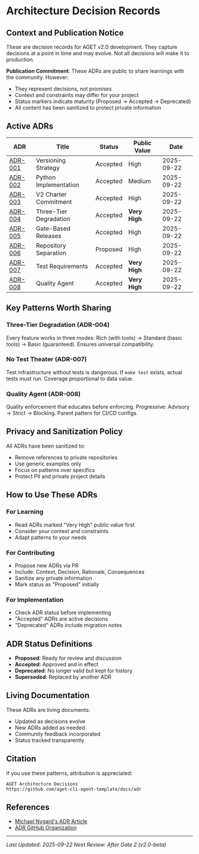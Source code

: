 # Architecture Decision Records

## Context and Publication Notice

These are decision records for AGET v2.0 development. They capture decisions at a point in time and may evolve. Not all decisions will make it to production.

**Publication Commitment**: These ADRs are public to share learnings with the community. However:
- They represent decisions, not promises
- Context and constraints may differ for your project
- Status markers indicate maturity (Proposed → Accepted → Deprecated)
- All content has been sanitized to protect private information

## Active ADRs

| ADR | Title | Status | Public Value | Date |
|-----|-------|--------|--------------|------|
| [ADR-001](ADR-001-VERSIONING-STRATEGY.md) | Versioning Strategy | Accepted | High | 2025-09-22 |
| [ADR-002](ADR-002-PYTHON-IMPLEMENTATION.md) | Python Implementation | Accepted | Medium | 2025-09-22 |
| [ADR-003](ADR-003-V2-CHARTER.md) | V2 Charter Commitment | Accepted | High | 2025-09-22 |
| [ADR-004](ADR-004-THREE-TIER-DEGRADATION.md) | Three-Tier Degradation | Accepted | **Very High** | 2025-09-22 |
| [ADR-005](ADR-005-GATE-BASED-RELEASES.md) | Gate-Based Releases | Accepted | High | 2025-09-22 |
| [ADR-006](ADR-006-REPO-SEPARATION-STRATEGY.md) | Repository Separation | Proposed | High | 2025-09-22 |
| [ADR-007](ADR-007-TEST-REQUIREMENTS.md) | Test Requirements | Accepted | **Very High** | 2025-09-22 |
| [ADR-008](ADR-008-QUALITY-AGENT-ARCHITECTURE.md) | Quality Agent | Accepted | **Very High** | 2025-09-22 |

## Key Patterns Worth Sharing

### Three-Tier Degradation (ADR-004)
Every feature works in three modes: Rich (with tools) → Standard (basic tools) → Basic (guaranteed). Ensures universal compatibility.

### No Test Theater (ADR-007)
Test infrastructure without tests is dangerous. If `make test` exists, actual tests must run. Coverage proportional to data value.

### Quality Agent (ADR-008)
Quality enforcement that educates before enforcing. Progressive: Advisory → Strict → Blocking. Parent pattern for CI/CD configs.

## Privacy and Sanitization Policy

All ADRs have been sanitized to:
- Remove references to private repositories
- Use generic examples only
- Focus on patterns over specifics
- Protect PII and private project details

## How to Use These ADRs

### For Learning
- Read ADRs marked "Very High" public value first
- Consider your context and constraints
- Adapt patterns to your needs

### For Contributing
- Propose new ADRs via PR
- Include: Context, Decision, Rationale, Consequences
- Sanitize any private information
- Mark status as "Proposed" initially

### For Implementation
- Check ADR status before implementing
- "Accepted" ADRs are active decisions
- "Deprecated" ADRs include migration notes

## ADR Status Definitions

- **Proposed**: Ready for review and discussion
- **Accepted**: Approved and in effect
- **Deprecated**: No longer valid but kept for history
- **Superseded**: Replaced by another ADR

## Living Documentation

These ADRs are living documents:
- Updated as decisions evolve
- New ADRs added as needed
- Community feedback incorporated
- Status tracked transparently

## Citation

If you use these patterns, attribution is appreciated:
```
AGET Architecture Decisions
https://github.com/aget-cli-agent-template/docs/adr
```

## References

- [Michael Nygard's ADR Article](https://cognitect.com/blog/2011/11/15/documenting-architecture-decisions)
- [ADR GitHub Organization](https://adr.github.io)

---

*Last Updated: 2025-09-22*
*Next Review: After Gate 2 (v2.0-beta)*